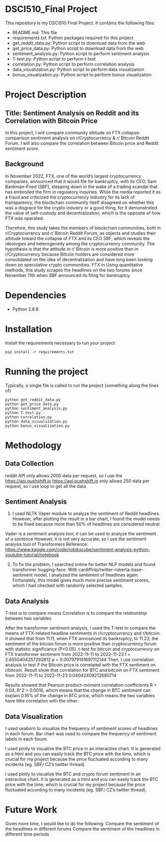 # DSCI510_Final Project
This repository is my DSCI510 Final Project. It contains the following files:
- README.md: This file
- requirements.txt: Python packages required for this project
- get_reddit_data.py: Python script to download data from the web
- get_price_data.py: Python script to download data from the web
- sentiment_analysis.py: Python script to perform sentiment analysis
- T-test.py: Python script to perform t-test
- correlation.py: Python script to perform correlation analysis
- data_visualization.py: Python script to perform data visualization
- bonus_visualization.py: Python script to perform bonus visualization

# Project Description
## Title: Sentiment Analysis on Reddit and its Correlation with Bitcoin Price
In this project, I will compare community attitude on FTX collapse: comparison sentiment analysis on r/Cryptocurrency & r/ Bitcoin Reddit Forum. I will also compare the correlation between Bitcoin price and Reddit sentiment score.
## Background
In November 2022, FTX, one of the world’s largest cryptocurrency companies, announced that it would file for bankruptcy, with its CEO, Sam Bankman-Fried (SBF), stepping down in the wake of a trading scandal that has embroiled the firm in regulatory inquiries. While the media reported it as a fraud and criticized the cryptocurrency industry for its lack of transparency, the blockchain community itself disagreed on whether this was a disgrace for the crypto industry or a good thing, for it demonstrated the value of self-custody and decentralization, which is the opposite of how FTX was operated.

Therefore, this study takes the members of blockchain communities, both in r/Cryptocurrency and r/ Bitcoin Reddit Forum, as objects and studies their attitude toward the collapse of FTX and its CEO SBF, which reveals the ideologies and heterogeneity among the cryptocurrency community. The hypothesis is that the attitude in r/ Bitcoin is more positive than in r/Cryptocurrency because Bitcoin holders are considered more consolidated on the idea of decentralization and have long been looking down on speculative crypto communities. FTX in Using quantitative methods, this study scrapes the headlines on the two forums since November 11th when SBF announced its filing for bankruptcy.



# Dependencies

- Python 3.8.8

# Installation

Install the requirements necessary to run your project:  

```
pip install -r requirements.txt
```

# Running the project

Typically, a single file is called to run the project (something along the lines of)  

```
python get_reddit_data.py
python get_price_data.py
python sentiment_analysis.py
python T-test.py
python correlation.py
python data_visualization.py
python bonus_visualization.py
```

# Methodology

## Data Collection
reddit API only allows 2000 data per request, so I use the https://api.pushshift.io
https://api.pushshift.io only allows 250 data per request, so I use loop to get all the data


## Sentiment Analysis
1)	I used NLTK Vaper module to analyze the sentiment of Reddit headlines. However, after plotting the result in a bar chart, I found the model needs to be fixed because more than 50% of headlines are considered neutral.

Vader is a sentiment analysis tool, it can be used to analyze the sentiment of a sentence
However, it is not very accurate, so I use the sentiment analysis tool of Transformers
Reference: https://www.kaggle.com/code/robikscube/sentiment-analysis-python-youtube-tutorial/notebook

2)	To fix the problem, I searched online for better NLP models and found transformer hugging-face. With cardiffnlp/twitter-roberta-base-sentiment model, I analyzed the sentiment of headlines again. Fortunately, this model gives much more precise sentiment scores, which I had checked with randomly selected samples.

## Data Analysis
T-test is to compare means
Correlation is to compare the relationship between two variables

After the transformer sentiment analysis, I used the T-test to compare the means of FTX-related headline sentiments in r/cryptocurrency and r/bitcoin. It showed that from 11.11, when FTX announced its bankruptcy, to 11.23, the sentiment of the bitcoin forum is more positive than cryptocurrency forum with statistic significance (P<0.05).
t-test for bitcoin and cryptocurrency on FTX transformer sentiment
from 2022-11-11 to 2022-11-23
t = 2.6550404257292812
p = 0.007979191697112144
Then, I use correlation analysis to test if the Bitcoin price is correlated with the FTX sentiment on r/bitcoin. Result show that 
correlation for BTC and bitcoin on FTX sentiment
from 2022-11-11 to 2022-11-23
0.04042409212680714

Results showed that Pearson product-moment correlation coefficients R = 0.04, R^2 = 0.0016, which means that the change in BTC sentiment can explain 0.16% of the change in BTC price, which means the two variables have little correlation with the other.


## Data Visualization
I used seaborn to visualize the frequency of sentiment scores of headlines in each forum. Bar chart was used to compare the frequency of sentiment labels in each forum. 

I used plotly to visualize the BTC price in an interactive chart. It is generated as a html and you can easily track the BTC price with the time, which is crucial for my project because the price fluctuated according to many incidents (eg. SBF/ CZ’s twitter thread).

I used plotly to visualize the BTC and crypto forum sentiment in an interactive chart. It is generated as a html and you can easily track the BTC price with the time, which is crucial for my project because the price fluctuated according to many incidents (eg. SBF/ CZ’s twitter thread).


# Future Work

Given more time, I would like to do the following:
Compare the sentiment of the headlines in different forums
Compare the sentiment of the headlines in different time periods

